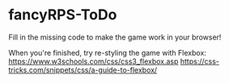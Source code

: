 # fancyRPS-ToDo

Fill in the missing code to make the game work in your browser!  

When you're finished, try re-styling the game with Flexbox:
https://www.w3schools.com/css/css3_flexbox.asp
https://css-tricks.com/snippets/css/a-guide-to-flexbox/
